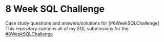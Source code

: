 # 8 Week SQL Challenge
Case study questions and answers/solutions for [#8WeekSQLChallenge]
This repository contains all of my SQL submissions for the [#8WeekSQLChallenge](https://8weeksqlchallenge.com/ "8 Week SQL Challenge") 




